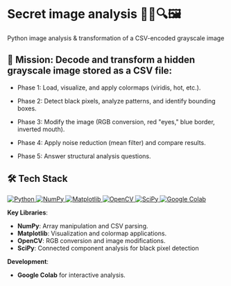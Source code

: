 # Secret image analysis 🕵️‍♂️🔍🖼️
Python image analysis &amp; transformation of a CSV-encoded grayscale image 

## 🎯 Mission: Decode and transform a hidden grayscale image stored as a CSV file:

- Phase 1: Load, visualize, and apply colormaps (viridis, hot, etc.).

- Phase 2: Detect black pixels, analyze patterns, and identify bounding boxes.

- Phase 3: Modify the image (RGB conversion, red "eyes," blue border, inverted mouth).

- Phase 4: Apply noise reduction (mean filter) and compare results.

- Phase 5: Answer structural analysis questions.

## 🛠️ Tech Stack  

<p align="left">
  <a href="https://www.python.org/" target="_blank" rel="noreferrer">
    <img src="https://img.shields.io/badge/Python-3776AB?style=for-the-badge&logo=python&logoColor=white" alt="Python ">
  </a>
  <a href="https://numpy.org/" target="_blank" rel="noreferrer">
    <img src="https://img.shields.io/badge/NumPy-013243?style=for-the-badge&logo=numpy&logoColor=white" alt="NumPy">
  </a>
  <a href="https://matplotlib.org/" target="_blank" rel="noreferrer">
    <img src="https://img.shields.io/badge/Matplotlib-%23ffffff.svg?style=for-the-badge&logo=Matplotlib&logoColor=black" alt="Matplotlib">
  </a>
  <a href="https://opencv.org/" target="_blank" rel="noreferrer">
    <img src="https://img.shields.io/badge/OpenCV-5C3EE8?style=for-the-badge&logo=OpenCV&logoColor=white" alt="OpenCV">
  </a>
  <a href="https://scipy.org/" target="_blank" rel="noreferrer">
    <img src="https://img.shields.io/badge/SciPy-654FF0?style=for-the-badge&logo=scipy&logoColor=white" alt="SciPy">
  </a>
  <a href="https://colab.research.google.com/" target="_blank" rel="noreferrer">
    <img src="https://img.shields.io/badge/Google_Colab-F9AB00?style=for-the-badge&logo=google-colab&logoColor=white" alt="Google Colab">
  </a>
</p>

**Key Libraries**:  
- **NumPy**: Array manipulation and CSV parsing.  
- **Matplotlib**: Visualization and colormap applications.  
- **OpenCV**: RGB conversion and image modifications.  
- **SciPy**: Connected component analysis for black pixel detection  

**Development**:  
- **Google Colab** for interactive analysis.  
